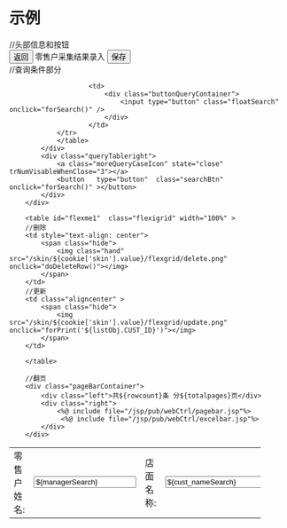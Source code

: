 # 示例
<div class="divBody">
	//头部信息和按钮
	<div class="buttonRightContainer">
		<button class="topBackButton" onclick="forReturn()">返回</button>
		<label class="pageLable" margin-left="0px">零售户采集结果录入</label>	
		<button class="topFunButton" onclick="forSave()">保存</button>	
	</div>
	<form id="form1"  method="post" action="">
		//查询条件部分  
		<div class="queryTableContainer">
			<div class="queryTableleft"  >
				<table class="queryTable" style="width:90%">
				<tr class="tableTrSize">
						<td class="queryLabelTd"><label >零售户姓名: </label></td>
						<td class="queryCaseTd"><input type="text" name="managerSearch" value="${managerSearch}" /></td>
						<td class="queryLabelTd"><label>店面名称: </label></td>
						<td class="queryCaseTd"><input type="text" name="cust_nameSearch" value="${cust_nameSearch}" /></td>
						<td class="queryLabelTd"><label>零售户编码: </label></td>
						<td class="queryCaseTd"><input type="text" name="cust_idSearch" value="${cust_idSearch}" /></td>
						
						<td>
							<div class="buttonQueryContainer">
								<input type="button" class="floatSearch" onclick="forSearch()" />
							</div>
						</td>
				</tr>
				</table>
			</div>
			<div class="queryTableright">
				<a class="moreQueryCaseIcon" state="close" trNumVisableWhenClose="3"></a>
				<button   type="button"  class="searchBtn"	onclick="forSearch()" ></button>
			</div>	
		</div>	
		
		<table id="flexme1"  class="flexigrid" width="100%" >
		//删除
		<td style="text-align: center">
			<span class="hide">
				<img class="hand" src="/skin/${cookie['skin'].value}/flexgrid/delete.png" onclick="doDeleteRow()"></img>
			</span>
		</td>
		//更新
		<td class="aligncenter" >
			<span class="hide"> 
				<img src="/skin/${cookie['skin'].value}/flexgrid/update.png" onclick="forPrint('${listObj.CUST_ID}')"></img>
			</span>
		</td>        
		
		</table>
		
		//翻页
		<div class="pageBarContainer">
			<div class="left">共${rowcount}条 分${totalpages}页</div>
			<div class="right">
				<%@ include file="/jsp/pub/webCtrl/pagebar.jsp"%>
				 <%@ include file="/jsp/pub/webCtrl/excelbar.jsp"%>
			</div>	
		</div>				
</div>		